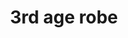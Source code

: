 ---
layout: item
title: 3rd age robe
item-id: 10340
datatable: true
id: 10340
name: "3rd age robe"
members: true
lowalch: 20240
highalch: 30360
examine: "Fabulously ancient mage protection enchanted in the 3rd Age."
monsters:
  - id: 8633
    name: "The Mimic"
    members: true
    combat_level: 186
    wiki_url: "https://oldschool.runescape.wiki/w/The_Mimic"
    drops:
      - quantity: "1"
        rarity: 0.00019069412662090009
        drop_requirements: null
---